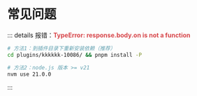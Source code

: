 # 常见问题

::: details 报错：**<span style="color:#D7474B">TypeError: response.body.on is not a function</span>**

```sh
# 方法1：到插件目录下重新安装依赖（推荐）
cd plugins/kkkkkk-10086/ && pnpm install -P

# 方法2：node.js 版本 >= v21
nvm use 21.0.0
```

:::
